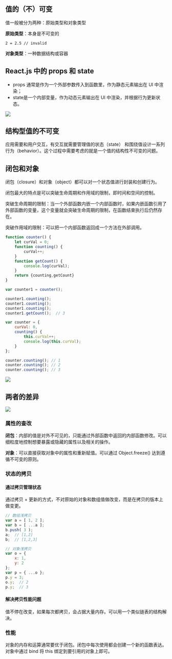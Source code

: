## 值的（不）可变
值一般被分为两种：原始类型和对象类型

**原始类型**：本身是不可变的

`2 = 2.5 // invalid`

**对象类型**：一种数据结构或容器

## React.js 中的 props 和 state
+ props 通常是作为一个外部参数传入到函数里，作为静态元素输出在 UI 中渲染；
+ state是一个内部变量，作为动态元素输出在 UI 中渲染，并根据行为更新状态。

![](/images/1664199130642-06a6a68e-08c6-4006-a739-166f041df31b.png)

## 结构型值的不可变
应用需要和用户交互，有交互就需要管理值的状态（state） 和围绕值设计一系列行为（behavior）。这个过程中需要考虑的就是一个值的结构性不可变的问题。

## 闭包和对象
闭包（closure）和对象（object）都可以对一个状态值进行封装和创建行为。



闭包最大的特点是可以突破生命周期和作用域的限制，即时间和空间的控制。



突破生命周期的限制：当一个外部函数内嵌一个内部函数时，如果内嵌函数引用了外部函数的变量，这个变量就会突破生命周期的限制，在函数结束执行后仍然存在。



突破作用域的限制：可以把一个内部函数返回成一个方法在外部调用。

```javascript
function counter() {
    let curVal = 0;
    function counting() {
        curVal++;
    }
    function getCount() {
        console.log(curVal);
    }
    return {counting,getCount}
}

var counter1 = counter();

counter1.counting();  
counter1.counting();  
counter1.counting();  
counter1.getCount();  // 3
```

```javascript
var counter = {
    curVal: 0,
    counting() {
        this.curVal++;
        console.log(this.curVal);
    }
};

counter.counting(); // 1
counter.counting(); // 2
counter.counting(); // 3
```

![](/images/1664199898908-80ec43a7-d5ea-43ea-8512-3249fd059f3b.png)

## 两者的差异
![](/images/1664200011781-ccd66a9f-4c55-47a2-856b-7b8676e478d2.png)

### 属性的查改
**闭包**：内部的值是对外不可见的，只能通过外部函数中返回的内部函数修改。可以细粒度地控制想要暴露或隐藏的属性以及相关的操作。



**对象**：可以直接获取对象中的属性和重新赋值。可以通过 Object.freeze() 达到遵循不可变的原则。

### 状态的拷贝
#### 通过拷贝管理状态
通过拷贝 + 更新的方式，不对原始的对象和数组值做改变，而是在拷贝的版本上做变更。

```javascript
// 数组浅拷贝
var a = [ 1, 2 ];
var b = [ ...a ];
b.push( 3 );
a;  // [1,2]
b;  // [1,2,3]

// 对象浅拷贝
var o = {
    x: 1,
    y: 2
};
var p = { ...o };
p.y = 3; 
o.y;  // 2
p.y;  // 3
```

#### 解决拷贝性能问题
值不停在改变，如果每次都拷贝，会占据大量内存。可以用一个类似链表的结构解决。

### 性能
对象的内存和运算通常要优于闭包。闭包中每次使用都会创建一个新的函数表达。对象中通过 bind 将 this 绑定到要引用的对象上即可。

